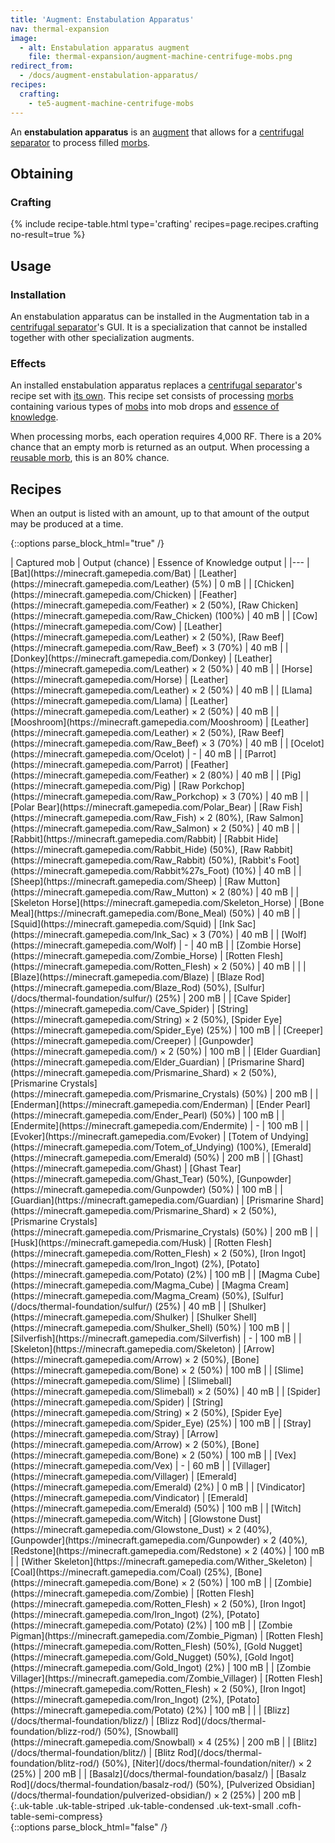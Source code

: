 ```yaml
---
title: 'Augment: Enstabulation Apparatus'
nav: thermal-expansion
image:
  - alt: Enstabulation apparatus augment
    file: thermal-expansion/augment-machine-centrifuge-mobs.png
redirect_from:
  - /docs/augment-enstabulation-apparatus/
recipes:
  crafting:
    - te5-augment-machine-centrifuge-mobs
---
```


An **enstabulation apparatus** is an [augment](/docs/thermal-expansion/augments/) that allows for
a [centrifugal separator](/docs/thermal-expansion/centrifugal-separator/) to process filled
[morbs](/docs/thermal-expansion/morb/).


Obtaining
---------

### Crafting
{% include recipe-table.html type='crafting' recipes=page.recipes.crafting no-result=true %}


Usage
-----

### Installation
An enstabulation apparatus can be installed in the Augmentation tab in a
[centrifugal separator](/docs/thermal-expansion/centrifugal-separator/)'s GUI. It is a
specialization that cannot be installed together with other specialization
augments.

### Effects
An installed enstabulation apparatus replaces a [centrifugal
separator](/docs/thermal-expansion/centrifugal-separator/)'s recipe set with [its own](#recipes).
This recipe set consists of processing [morbs](/docs/thermal-expansion/morb/) containing various
types of [mobs](https://minecraft.gamepedia.com/Mob) into mob drops and [essence
of knowledge](/docs/thermal-foundation/essence-of-knowledge/).

When processing morbs, each operation requires 4,000 RF. There is a 20% chance
that an empty morb is returned as an output. When processing a [reusable
morb](/docs/thermal-expansion/reusable-morb/), this is an 80% chance.


Recipes
-------

When an output is listed with an amount, up to that amount of the output may be
produced at a time.

{::options parse_block_html="true" /}
<div class="uk-overflow-container">
| Captured mob | Output (chance) | Essence of Knowledge output |
|---
| [Bat](https://minecraft.gamepedia.com/Bat) | [Leather](https://minecraft.gamepedia.com/Leather) (5%) | 0 mB |
| [Chicken](https://minecraft.gamepedia.com/Chicken) | [Feather](https://minecraft.gamepedia.com/Feather) × 2 (50%), [Raw Chicken](https://minecraft.gamepedia.com/Raw_Chicken) (100%) | 40 mB |
| [Cow](https://minecraft.gamepedia.com/Cow) | [Leather](https://minecraft.gamepedia.com/Leather) × 2 (50%), [Raw Beef](https://minecraft.gamepedia.com/Raw_Beef) × 3 (70%) | 40 mB |
| [Donkey](https://minecraft.gamepedia.com/Donkey) | [Leather](https://minecraft.gamepedia.com/Leather) × 2 (50%) | 40 mB |
| [Horse](https://minecraft.gamepedia.com/Horse) | [Leather](https://minecraft.gamepedia.com/Leather) × 2 (50%) | 40 mB |
| [Llama](https://minecraft.gamepedia.com/Llama) | [Leather](https://minecraft.gamepedia.com/Leather) × 2 (50%) | 40 mB |
| [Mooshroom](https://minecraft.gamepedia.com/Mooshroom) | [Leather](https://minecraft.gamepedia.com/Leather) × 2 (50%), [Raw Beef](https://minecraft.gamepedia.com/Raw_Beef) × 3 (70%) | 40 mB |
| [Ocelot](https://minecraft.gamepedia.com/Ocelot) | - | 40 mB |
| [Parrot](https://minecraft.gamepedia.com/Parrot) | [Feather](https://minecraft.gamepedia.com/Feather) × 2 (80%) | 40 mB |
| [Pig](https://minecraft.gamepedia.com/Pig) | [Raw Porkchop](https://minecraft.gamepedia.com/Raw_Porkchop) × 3 (70%) | 40 mB |
| [Polar Bear](https://minecraft.gamepedia.com/Polar_Bear) | [Raw Fish](https://minecraft.gamepedia.com/Raw_Fish) × 2 (80%), [Raw Salmon](https://minecraft.gamepedia.com/Raw_Salmon) × 2 (50%) | 40 mB |
| [Rabbit](https://minecraft.gamepedia.com/Rabbit) | [Rabbit Hide](https://minecraft.gamepedia.com/Rabbit_Hide) (50%), [Raw Rabbit](https://minecraft.gamepedia.com/Raw_Rabbit) (50%), [Rabbit's Foot](https://minecraft.gamepedia.com/Rabbit%27s_Foot) (10%) | 40 mB |
| [Sheep](https://minecraft.gamepedia.com/Sheep) | [Raw Mutton](https://minecraft.gamepedia.com/Raw_Mutton) × 2 (80%) | 40 mB |
| [Skeleton Horse](https://minecraft.gamepedia.com/Skeleton_Horse) | [Bone Meal](https://minecraft.gamepedia.com/Bone_Meal) (50%) | 40 mB |
| [Squid](https://minecraft.gamepedia.com/Squid) | [Ink Sac](https://minecraft.gamepedia.com/Ink_Sac) × 3 (70%) | 40 mB |
| [Wolf](https://minecraft.gamepedia.com/Wolf) | - | 40 mB |
| [Zombie Horse](https://minecraft.gamepedia.com/Zombie_Horse) | [Rotten Flesh](https://minecraft.gamepedia.com/Rotten_Flesh) × 2 (50%) | 40 mB |
|
| [Blaze](https://minecraft.gamepedia.com/Blaze) | [Blaze Rod](https://minecraft.gamepedia.com/Blaze_Rod) (50%), [Sulfur](/docs/thermal-foundation/sulfur/) (25%) | 200 mB |
| [Cave Spider](https://minecraft.gamepedia.com/Cave_Spider) | [String](https://minecraft.gamepedia.com/String) × 2 (50%), [Spider Eye](https://minecraft.gamepedia.com/Spider_Eye) (25%) | 100 mB |
| [Creeper](https://minecraft.gamepedia.com/Creeper) | [Gunpowder](https://minecraft.gamepedia.com/) × 2 (50%) | 100 mB |
| [Elder Guardian](https://minecraft.gamepedia.com/Elder_Guardian) | [Prismarine Shard](https://minecraft.gamepedia.com/Prismarine_Shard) × 2 (50%), [Prismarine Crystals](https://minecraft.gamepedia.com/Prismarine_Crystals) (50%) | 200 mB |
| [Enderman](https://minecraft.gamepedia.com/Enderman) | [Ender Pearl](https://minecraft.gamepedia.com/Ender_Pearl) (50%) | 100 mB |
| [Endermite](https://minecraft.gamepedia.com/Endermite) | - | 100 mB |
| [Evoker](https://minecraft.gamepedia.com/Evoker) | [Totem of Undying](https://minecraft.gamepedia.com/Totem_of_Undying) (100%), [Emerald](https://minecraft.gamepedia.com/Emerald) (50%) | 200 mB |
| [Ghast](https://minecraft.gamepedia.com/Ghast) | [Ghast Tear](https://minecraft.gamepedia.com/Ghast_Tear) (50%), [Gunpowder](https://minecraft.gamepedia.com/Gunpowder) (50%) | 100 mB |
| [Guardian](https://minecraft.gamepedia.com/Guardian) | [Prismarine Shard](https://minecraft.gamepedia.com/Prismarine_Shard) × 2 (50%), [Prismarine Crystals](https://minecraft.gamepedia.com/Prismarine_Crystals) (50%) | 200 mB |
| [Husk](https://minecraft.gamepedia.com/Husk) | [Rotten Flesh](https://minecraft.gamepedia.com/Rotten_Flesh) × 2 (50%), [Iron Ingot](https://minecraft.gamepedia.com/Iron_Ingot) (2%), [Potato](https://minecraft.gamepedia.com/Potato) (2%) | 100 mB |
| [Magma Cube](https://minecraft.gamepedia.com/Magma_Cube) | [Magma Cream](https://minecraft.gamepedia.com/Magma_Cream) (50%), [Sulfur](/docs/thermal-foundation/sulfur/) (25%) | 40 mB |
| [Shulker](https://minecraft.gamepedia.com/Shulker) | [Shulker Shell](https://minecraft.gamepedia.com/Shulker_Shell) (50%) | 100 mB |
| [Silverfish](https://minecraft.gamepedia.com/Silverfish) | - | 100 mB |
| [Skeleton](https://minecraft.gamepedia.com/Skeleton) | [Arrow](https://minecraft.gamepedia.com/Arrow) × 2 (50%), [Bone](https://minecraft.gamepedia.com/Bone) × 2 (50%) | 100 mB |
| [Slime](https://minecraft.gamepedia.com/Slime) | [Slimeball](https://minecraft.gamepedia.com/Slimeball) × 2 (50%) | 40 mB |
| [Spider](https://minecraft.gamepedia.com/Spider) | [String](https://minecraft.gamepedia.com/String) × 2 (50%), [Spider Eye](https://minecraft.gamepedia.com/Spider_Eye) (25%) | 100 mB |
| [Stray](https://minecraft.gamepedia.com/Stray) | [Arrow](https://minecraft.gamepedia.com/Arrow) × 2 (50%), [Bone](https://minecraft.gamepedia.com/Bone) × 2 (50%) | 100 mB |
| [Vex](https://minecraft.gamepedia.com/Vex) | - | 60 mB |
| [Villager](https://minecraft.gamepedia.com/Villager) | [Emerald](https://minecraft.gamepedia.com/Emerald) (2%) | 0 mB |
| [Vindicator](https://minecraft.gamepedia.com/Vindicator) | [Emerald](https://minecraft.gamepedia.com/Emerald) (50%) | 100 mB |
| [Witch](https://minecraft.gamepedia.com/Witch) | [Glowstone Dust](https://minecraft.gamepedia.com/Glowstone_Dust) × 2 (40%), [Gunpowder](https://minecraft.gamepedia.com/Gunpowder) × 2 (40%), [Redstone](https://minecraft.gamepedia.com/Redstone) × 2 (40%) | 100 mB |
| [Wither Skeleton](https://minecraft.gamepedia.com/Wither_Skeleton) | [Coal](https://minecraft.gamepedia.com/Coal) (25%), [Bone](https://minecraft.gamepedia.com/Bone) × 2 (50%) | 100 mB |
| [Zombie](https://minecraft.gamepedia.com/Zombie) | [Rotten Flesh](https://minecraft.gamepedia.com/Rotten_Flesh) × 2 (50%), [Iron Ingot](https://minecraft.gamepedia.com/Iron_Ingot) (2%), [Potato](https://minecraft.gamepedia.com/Potato) (2%) | 100 mB |
| [Zombie Pigman](https://minecraft.gamepedia.com/Zombie_Pigman) | [Rotten Flesh](https://minecraft.gamepedia.com/Rotten_Flesh) (50%), [Gold Nugget](https://minecraft.gamepedia.com/Gold_Nugget) (50%), [Gold Ingot](https://minecraft.gamepedia.com/Gold_Ingot) (2%) | 100 mB |
| [Zombie Villager](https://minecraft.gamepedia.com/Zombie_Villager) | [Rotten Flesh](https://minecraft.gamepedia.com/Rotten_Flesh) × 2 (50%), [Iron Ingot](https://minecraft.gamepedia.com/Iron_Ingot) (2%), [Potato](https://minecraft.gamepedia.com/Potato) (2%) | 100 mB |
|
| [Blizz](/docs/thermal-foundation/blizz/) | [Blizz Rod](/docs/thermal-foundation/blizz-rod/) (50%), [Snowball](https://minecraft.gamepedia.com/Snowball) × 4 (25%) | 200 mB |
| [Blitz](/docs/thermal-foundation/blitz/) | [Blitz Rod](/docs/thermal-foundation/blitz-rod/) (50%), [Niter](/docs/thermal-foundation/niter/) × 2 (25%) | 200 mB |
| [Basalz](/docs/thermal-foundation/basalz/) | [Basalz Rod](/docs/thermal-foundation/basalz-rod/) (50%), [Pulverized Obsidian](/docs/thermal-foundation/pulverized-obsidian/) × 2 (25%) | 200 mB |
{:.uk-table .uk-table-striped .uk-table-condensed .uk-text-small .cofh-table-semi-compress}
</div>
{::options parse_block_html="false" /}
